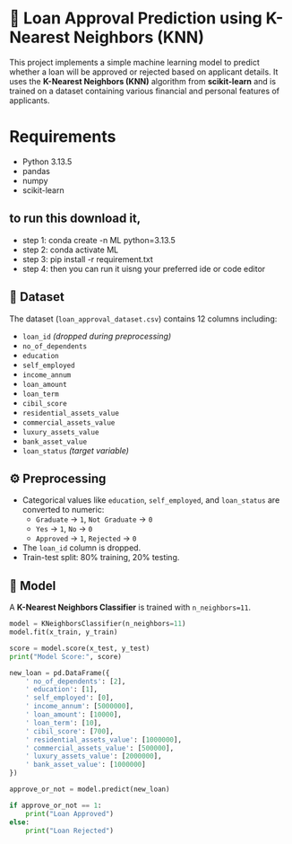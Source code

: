 # 🏦 Loan Approval Prediction using K-Nearest Neighbors (KNN)

This project implements a simple machine learning model to predict whether a loan will be approved or rejected based on applicant details. It uses the **K-Nearest Neighbors (KNN)** algorithm from **scikit-learn** and is trained on a dataset containing various financial and personal features of applicants.

# Requirements
- Python 3.13.5
- pandas
- numpy
- scikit-learn


## to run this download it, 
- step 1: conda create -n ML python=3.13.5
- step 2: conda activate ML
- step 3: pip install -r requirement.txt
- step 4: then you can run it uisng your preferred ide or code editor 


## 📁 Dataset

The dataset (`loan_approval_dataset.csv`) contains 12 columns including:

- `loan_id` *(dropped during preprocessing)*
- `no_of_dependents`
- `education`
- `self_employed`
- `income_annum`
- `loan_amount`
- `loan_term`
- `cibil_score`
- `residential_assets_value`
- `commercial_assets_value`
- `luxury_assets_value`
- `bank_asset_value`
- `loan_status` *(target variable)*

## ⚙️ Preprocessing

- Categorical values like `education`, `self_employed`, and `loan_status` are converted to numeric:
  - `Graduate` → `1`, `Not Graduate` → `0`
  - `Yes` → `1`, `No` → `0`
  - `Approved` → `1`, `Rejected` → `0`
- The `loan_id` column is dropped.
- Train-test split: 80% training, 20% testing.

## 🧠 Model

A **K-Nearest Neighbors Classifier** is trained with `n_neighbors=11`.

```python
model = KNeighborsClassifier(n_neighbors=11)
model.fit(x_train, y_train)

score = model.score(x_test, y_test)
print("Model Score:", score)

new_loan = pd.DataFrame({
    ' no_of_dependents': [2],
    ' education': [1],
    ' self_employed': [0],
    ' income_annum': [5000000],
    ' loan_amount': [10000],
    ' loan_term': [10],
    ' cibil_score': [700],
    ' residential_assets_value': [1000000],
    ' commercial_assets_value': [500000],
    ' luxury_assets_value': [2000000],
    ' bank_asset_value': [1000000]
})

approve_or_not = model.predict(new_loan)

if approve_or_not == 1:
    print("Loan Approved")
else:
    print("Loan Rejected")


